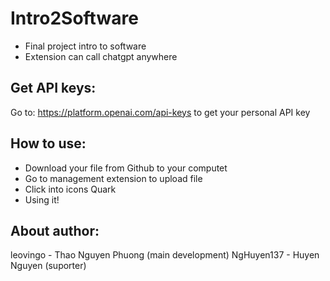 # Intro2Software
- Final project intro to software
- Extension can call chatgpt anywhere
## Get API keys:
Go to: https://platform.openai.com/api-keys to get your personal API key
## How to use:
- Download your file from Github to your computet
- Go to management extension to upload file
- Click into icons Quark
- Using it!
## About author:
leovingo - Thao Nguyen Phuong (main development)
NgHuyen137 - Huyen Nguyen (suporter)

